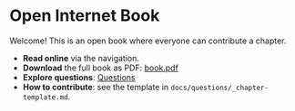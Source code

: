 # Open Internet Book

Welcome! This is an open book where everyone can contribute a chapter.

- **Read online** via the navigation.
- **Download** the full book as PDF: [book.pdf](book.pdf)
- **Explore questions**: [Questions](questions/index.md)
- **How to contribute**: see the template in `docs/questions/_chapter-template.md`.
